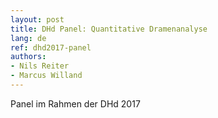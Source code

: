 ```yaml
---
layout: post
title: DHd Panel: Quantitative Dramenanalyse
lang: de
ref: dhd2017-panel
authors:
- Nils Reiter
- Marcus Willand
---
```


Panel im Rahmen der DHd 2017
